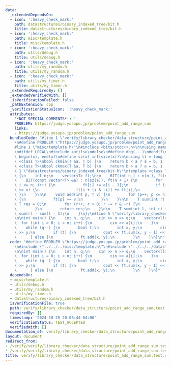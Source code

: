 ```yaml
---
data:
  _extendedDependsOn:
  - icon: ':heavy_check_mark:'
    path: datastructures/binary_indexed_tree/bit.h
    title: datastructures/binary_indexed_tree/bit.h
  - icon: ':heavy_check_mark:'
    path: misc/template.h
    title: misc/template.h
  - icon: ':heavy_check_mark:'
    path: utils/debug.h
    title: utils/debug.h
  - icon: ':heavy_check_mark:'
    path: utils/my_random.h
    title: utils/my_random.h
  - icon: ':heavy_check_mark:'
    path: utils/my_timer.h
    title: utils/my_timer.h
  _extendedRequiredBy: []
  _extendedVerifiedWith: []
  _isVerificationFailed: false
  _pathExtension: cpp
  _verificationStatusIcon: ':heavy_check_mark:'
  attributes:
    '*NOT_SPECIAL_COMMENTS*': ''
    PROBLEM: https://judge.yosupo.jp/problem/point_add_range_sum
    links:
    - https://judge.yosupo.jp/problem/point_add_range_sum
  bundledCode: "#line 1 \"verify/library_checker/data_structure/point_add_range_sum.test.cpp\"\
    \n#define PROBLEM \"https://judge.yosupo.jp/problem/point_add_range_sum\"\n\n\
    #line 1 \"misc/template.h\"\n#include <bits/stdc++.h>\n\nusing namespace std;\n\
    \n#ifdef LOCAL\n#include <utils>\n#else\n#define dbg(...)\n#endif\n\n#define all(x)\
    \ begin(x), end(x)\n#define sz(x) int(size(x))\n\nusing ll = long long;\n\ntemplate\
    \ <class T>\nbool ckmin(T &a, T b) {\n    return b < a ? a = b, 1 : 0;\n}\ntemplate\
    \ <class T>\nbool ckmax(T &a, T b) {\n    return b > a ? a = b, 1 : 0;\n}\n#line\
    \ 1 \"datastructures/binary_indexed_tree/bit.h\"\ntemplate <class T>\nstruct BIT\
    \ {\n    int n;\n    vector<T> ft;\n\n    BIT(int n_) : n(n_), ft(n + 1) {}\n\n\
    \    BIT(const vector<T> &a) : n(sz(a)), ft(n + 1) {\n        for (int i = 1;\
    \ i <= n; i++) {\n            ft[i] += a[i - 1];\n            if (i + (i & -i)\
    \ <= n) {\n                ft[i + (i & -i)] += ft[i];\n            }\n       \
    \ }\n    }\n\n    void add(int p, T v) {\n        for (p++; p <= n; p += p & -p)\
    \ {\n            ft[p] += v;\n        }\n    }\n\n    T sum(int r) {\n       \
    \ T res = 0;\n        for (r++; r > 0; r -= r & -r) {\n            res += ft[r];\n\
    \        }\n        return res;\n    }\n\n    T sum(int l, int r) {\n        return\
    \ sum(r) - sum(l - 1);\n    }\n};\n#line 5 \"verify/library_checker/data_structure/point_add_range_sum.test.cpp\"\
    \n\nint main() {\n    int n, q;\n    cin >> n >> q;\n    vector<ll> a(n);\n  \
    \  for (int i = 0; i < n; i++) {\n        cin >> a[i];\n    }\n    BIT<ll> ft(a);\n\
    \    while (q--) {\n        bool t;\n        int x, y;\n        cin >> t >> x\
    \ >> y;\n        if (t) {\n            cout << ft.sum(x, y - 1) << '\\n';\n  \
    \      } else {\n            ft.add(x, y);\n        }\n    }\n}\n"
  code: "#define PROBLEM \"https://judge.yosupo.jp/problem/point_add_range_sum\"\n\
    \n#include \"../../../misc/template.h\"\n#include \"../../../datastructures/binary_indexed_tree/bit.h\"\
    \n\nint main() {\n    int n, q;\n    cin >> n >> q;\n    vector<ll> a(n);\n  \
    \  for (int i = 0; i < n; i++) {\n        cin >> a[i];\n    }\n    BIT<ll> ft(a);\n\
    \    while (q--) {\n        bool t;\n        int x, y;\n        cin >> t >> x\
    \ >> y;\n        if (t) {\n            cout << ft.sum(x, y - 1) << '\\n';\n  \
    \      } else {\n            ft.add(x, y);\n        }\n    }\n}"
  dependsOn:
  - misc/template.h
  - utils/debug.h
  - utils/my_random.h
  - utils/my_timer.h
  - datastructures/binary_indexed_tree/bit.h
  isVerificationFile: true
  path: verify/library_checker/data_structure/point_add_range_sum.test.cpp
  requiredBy: []
  timestamp: '2024-10-25 20:08:44-04:00'
  verificationStatus: TEST_ACCEPTED
  verifiedWith: []
documentation_of: verify/library_checker/data_structure/point_add_range_sum.test.cpp
layout: document
redirect_from:
- /verify/verify/library_checker/data_structure/point_add_range_sum.test.cpp
- /verify/verify/library_checker/data_structure/point_add_range_sum.test.cpp.html
title: verify/library_checker/data_structure/point_add_range_sum.test.cpp
---
```

